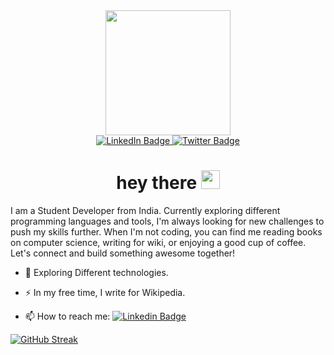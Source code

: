 
<div id="header" align="center">
  <img src="https://media.giphy.com/media/CuuSHzuc0O166MRfjt/giphy.gif" width="200"/>
  <div id="badges">
  <a href="https://linkedin.com/in/ayushraanjan">
    <img src="https://img.shields.io/badge/LinkedIn-blue?style=for-the-badge&logo=linkedin&logoColor=white" alt="LinkedIn Badge"/>
  </a>
 
  <a href="https://twitter.com/ayushraanjan">
    <img src="https://img.shields.io/badge/Twitter-blue?style=for-the-badge&logo=twitter&logoColor=white" alt="Twitter Badge"/>
  </a>
  <h1>
  hey there
  <img src="https://media.giphy.com/media/hvRJCLFzcasrR4ia7z/giphy.gif" width="30px"/>
</h1>
</div>
</div>
I am a Student Developer from India. Currently exploring different programming languages and tools, I'm always looking for new challenges to push my skills further. When I'm not coding, you can find me reading books on computer science, writing for wiki,  or enjoying a good cup of coffee. Let's connect and build something awesome together!

- :seedling: Exploring Different technologies.

- :zap: In my free time, I write for Wikipedia.

- :mailbox: How to reach me: [![Linkedin Badge](https://img.shields.io/badge/-ayushraanjan-blue?style=flat&logo=Linkedin&logoColor=white)](https://linkedin.com/in/ayushraanjan)

[![GitHub Streak](https://streak-stats.demolab.com?user=ayushraanjan&theme=dark)](https://git.io/streak-stats)


